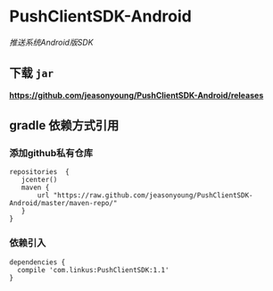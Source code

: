 # PushClientSDK-Android
*推送系统Android版SDK*

## 下载 `jar`
**https://github.com/jeasonyoung/PushClientSDK-Android/releases**



## gradle 依赖方式引用
### 添加github私有仓库

````
repositories  {  
   jcenter()  
   maven {  
       url "https://raw.github.com/jeasonyoung/PushClientSDK-Android/master/maven-repo/"  
   }  
}
````
### 依赖引入
````
dependencies {
  compile 'com.linkus:PushClientSDK:1.1'
}
````
